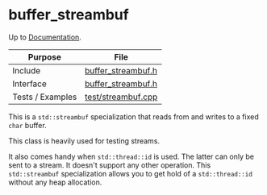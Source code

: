 # buffer_streambuf

Up to [Documentation](../README.md).

Purpose          | File
---------------- | ----
Include          | [buffer_streambuf.h](../../src/buffer_streambuf.h)
Interface        | [buffer_streambuf.h](../../src/buffer_streambuf.h)
Tests / Examples | [test/streambuf.cpp](../../test/streambuf.cpp)

This is a `std::streambuf` specialization that reads from and writes to a fixed `char` buffer.

This class is heavily used for testing streams.

It also comes handy when `std::thread::id` is used.
The latter can only be sent to a stream.
It doesn't support any other operation.
This `std::streambuf` specialization allows you to get hold of a `std::thread::id` without any heap allocation.
